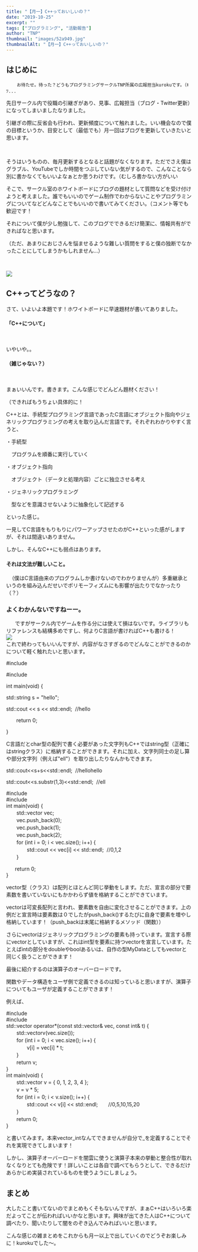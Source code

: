 ```yaml
---
title: "【月一】C++っておいしいの？"
date: "2019-10-25"
excerpt: ""
tags: ["プログラミング", "活動報告"]
author: "TNP"
thumbnail: "images/52a949.jpg"
thumbnailAlt: "【月一】C++っておいしいの？"
---
```


## はじめに

```
    お待たせ。待った？どうもプログラミングサークルTNP所属の広報担当kurokuです。（ｷﾂ...
```

先日サークル内で役職の引継ぎがあり、見事、広報担当（ブログ・Twitter更新）になってしまいましたなりました。

引継ぎの際に反省会も行われ、更新頻度について触れました。いい機会なので僕の目標というか、目安として（最低でも）月一回はブログを更新していきたいと思います。

 

そうはいうものの、毎月更新するとなると話題がなくなります。ただでさえ僕はグラブル、YouTubeでしか時間をつぶしていない気がするので、こんなことなら別に書かなくてもいいよなぁとか思うわけです。（むしろ書かない方がいい

そこで、サークル室のホワイトボードにブログの題材として質問などを受け付けようと考えました。誰でもいいのでゲーム制作でわからないことやプログラミングについてなどどんなことでもいいので書いてみてください。（コメント等でも歓迎です！

それについて僕が少し勉強して、このブログでできるだけ簡潔に、情報共有ができればなと思います。

（ただ、あまりにおじさんを悩ませるような難しい質問をすると僕の独断でなかったことにしてしまうかもしれません...）

 

  
![](images/shinpai.png)  

## C++ってどうなの？

  

さて、いよいよ本題です！ホワイトボードに早速題材が書いてありました。

#### 「C++について」

 

いやいや。。

#### （雑じゃない？）

 

まぁいいんです。書きます。こんな感じでどんどん題材ください！

（できればもうちょい具体的に！

C++とは、手続型プログラミング言語であったC言語にオブジェクト指向やジェネリックプログラミングの考えを取り込んだ言語です。それぞれわかりやすく言うと、

・手続型

　プログラムを順番に実行していく

・オブジェクト指向

　オブジェクト（データと処理内容）ごとに独立させる考え

・ジェネリックプログラミング

　型などを意識させないように抽象化して記述する

といった感じ。

一見してC言語をもりもりにパワーアップさせたのがC++といった感がしますが、それは間違いありません。

しかし、そんなC++にも弱点はあります。

#### それは文法が難しいこと。

  （僕はC言語由来のプログラムしか書けないのでわかりませんが）多重継承というのを組み込んだせいでポリモーフィズムにも影響が出たりでなかったり（？）        

### よくわかんないですねーー。

      ですがサークル内でゲームを作る分には使えて損はないです。ライブラリもリファレンスも結構多めですし、何よりC言語が書ければC++も書ける！  
![](images/52a949.jpg)  
これで終わってもいいんですが、内容がなさすぎるのでどんなことができるのかについて軽く触れたいと思います。

#include<iostream>

#include<string>

int main(void) {

std::string s = "hello";

std::cout << s << std::endl;  //hello

       return 0;

}

C言語だとchar型の配列で書く必要があった文字列もC++ではstring型（正確にはstringクラス）に格納することができます。それに加え、文字列同士の足し算や部分文字列（例えば"ell"）を取り出したりなんかもできます。

std::cout<<s+s<<std::endl;  //hellohello

std::cout<<s.substr(1,3)<<std::endl;  //ell

  

#include<iostream>  
#include<vector>  
int main(void) {  
　　std::vector<int> vec;  
　　vec.push\_back(0);  
　　vec.push\_back(1);  
　　vec.push\_back(2);  
　　for (int i = 0; i < vec.size(); i++) {  
　　　　std::cout << vec\[i\] << std::endl;  //0,1,2  
　　}                   

      return 0;  
}

vector型（クラス）は配列とほとんど同じ挙動をします。ただ、宣言の部分で要素数を書いていないにもかかわらず値を格納することができています。

vectorは可変長配列と言われ、要素数を自由に変化させることができます。上の例だと宣言時は要素数は０でしたがpush\_back()するたびに自身で要素を増やし格納しています！（push\_backは末尾に格納するメソッド（関数））

さらにvectorはジェネリックプログラミングの要素も持っています。宣言する際にvector<int>としていますが、これはint型を要素に持つvectorを宣言しています。たとえばintの部分をdoubleやboolあるいは、自作の型MyDataとしてもvector<int>と同じく扱うことができます！

  

最後に紹介するのは演算子のオーバーロードです。

関数やデータ構造をユーザ側で定義できるのは知っていると思いますが、演算子についてもユーザが定義することができます！

例えば、

#include  
#include  
std::vector<int> operator\*(const std::vector<int>& vec, const int& t) {  
　　std::vector<int>v(vec.size());  
　　for (int i = 0; i < vec.size(); i++) {  
　　　　v\[i\] = vec\[i\] \* t;  
　　}  
　　return v;  
}  
int main(void) {  
　　std::vector<int> v = { 0, 1, 2, 3, 4 };  
　　v = v \* 5;  
　　for (int i = 0; i < v.size(); i++) {  
　　　　std::cout << v\[i\] << std::endl;　　//0,5,10,15,20  
　　}  
　　return 0;  
}

と書いてみます。本来vector<int>_intなんてできませんが自分で_を定義することでそれを実現できてしまいます！

しかし、演算子オーバーロードを闇雲に使うと演算子本来の挙動と整合性が取れなくなりとても危険です！詳しいことは各自で調べてもらうとして、できるだけあらかじめ実装されているものを使うようにしましょう。

  

## まとめ

  

大したこと書いてないのでまとめもくそもないんですが、まぁC++はいろいろ楽だよってことが伝わればいいかなと思います。興味が出てきた人はC++について調べたり、聞いたりして闇をのぞき込んでみればいいと思います。

こんな感じの雑まとめをこれからも月一以上で出していくのでどうぞお楽しみに！kurokuでした～。
